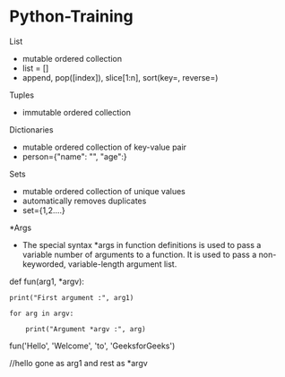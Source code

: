 # Python-Training

List
- mutable ordered collection
- list = []
- append, pop([index]), slice[1:n], sort(key=, reverse=)

Tuples
- immutable ordered collection

Dictionaries
- mutable ordered collection of key-value pair
- person={"name": "", "age":}

Sets
- mutable ordered collection of unique values
- automatically removes duplicates
- set={1,2....}

*Args
- The special syntax *args in function definitions is used to pass a variable number of arguments to a function. It is used to pass a non-keyworded, variable-length argument list. 


def fun(arg1, *argv):

    print("First argument :", arg1)
    
    for arg in argv:
    
        print("Argument *argv :", arg)
        
fun('Hello', 'Welcome', 'to', 'GeeksforGeeks')

//hello gone as arg1 and rest as *argv

 
